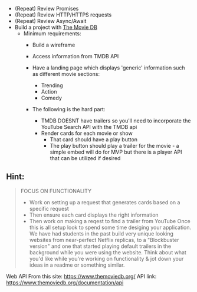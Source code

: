 * (Repeat) Review Promises
* (Repeat) Review HTTP/HTTPS requests
* (Repeat) Review Async/Await
* Build a project with [The Movie DB](https://developers.themoviedb.org/3/getting-started/introduction)
  * Minimum requirements:
    * Build a wireframe
    * Access information from TMDB API

    * Have a landing page which displays 'generic' information such as different movie sections:
      * Trending
      * Action
      * Comedy

    * The following is the hard part:
      - TMDB DOESNT have trailers so you'll need to incorporate the YouTube Search API with the TMDB api 
      * Render cards for each movie or show
        * That card should have a play button
        * The play button should play a trailer for the movie - a simple embed will do for MVP but there is a player API that can be utilized if desired 

## Hint:
> FOCUS ON FUNCTIONALITY
> * Work on setting up a request that generates cards based on a specific request
> * Then ensure each card displays the right information
> * Then work on making a reqest to find a trailer from YouTube
Once this is all setup look to spend some time desiging your application. We have had students in the past build very unique looking websites from near-perfect Netflix replicas, to a "Blockbuster version" and one that started playing default trailers in the background while you were using the website. Think about what you'd like while you're working on functionality & jot down your ideas in a readme or something similar. 



Web API
  From this site: https://www.themoviedb.org/
  API link: https://www.themoviedb.org/documentation/api